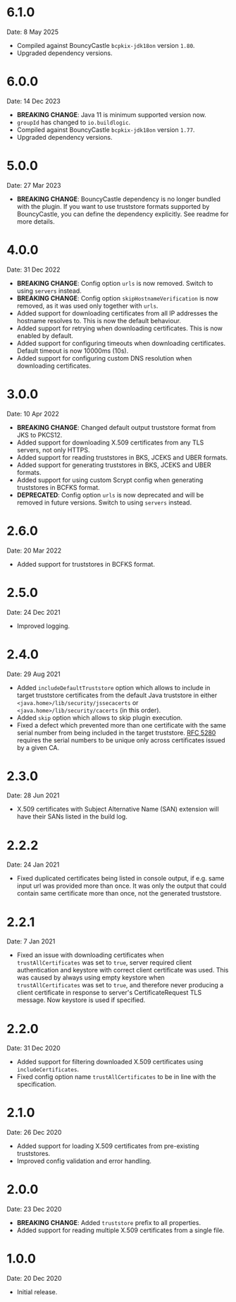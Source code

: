 # 6.1.0

Date: 8 May 2025

- Compiled against BouncyCastle `bcpkix-jdk18on` version `1.80`.
- Upgraded dependency versions.

# 6.0.0

Date: 14 Dec 2023

- **BREAKING CHANGE**: Java 11 is minimum supported version now.
- `groupId` has changed to `io.buildlogic`.
- Compiled against BouncyCastle `bcpkix-jdk18on` version `1.77`.
- Upgraded dependency versions.

# 5.0.0

Date: 27 Mar 2023

- **BREAKING CHANGE**: BouncyCastle dependency is no longer bundled with the plugin. If you want to use truststore formats supported by BouncyCastle, you can
  define the dependency explicitly. See readme for more details.

# 4.0.0

Date: 31 Dec 2022

- **BREAKING CHANGE**: Config option `urls` is now removed. Switch to using `servers` instead.
- **BREAKING CHANGE**: Config option `skipHostnameVerification` is now removed, as it was used only together with `urls`.
- Added support for downloading certificates from all IP addresses the hostname resolves to. This is now the default behaviour.
- Added support for retrying when downloading certificates. This is now enabled by default.
- Added support for configuring timeouts when downloading certificates. Default timeout is now 10000ms (10s).
- Added support for configuring custom DNS resolution when downloading certificates.

# 3.0.0

Date: 10 Apr 2022

- **BREAKING CHANGE**: Changed default output truststore format from JKS to PKCS12.
- Added support for downloading X.509 certificates from any TLS servers, not only HTTPS.
- Added support for reading truststores in BKS, JCEKS and UBER formats.
- Added support for generating truststores in BKS, JCEKS and UBER formats.
- Added support for using custom Scrypt config when generating truststores in BCFKS format.
- **DEPRECATED**: Config option `urls` is now deprecated and will be removed in future versions. Switch to using `servers` instead.

# 2.6.0

Date: 20 Mar 2022

- Added support for truststores in BCFKS format.

# 2.5.0

Date: 24 Dec 2021

- Improved logging.

# 2.4.0

Date: 29 Aug 2021

- Added `includeDefaultTruststore` option which allows to include in target truststore certificates from the default Java truststore in either
  `<java.home>/lib/security/jssecacerts` or `<java.home>/lib/security/cacerts` (in this order).
- Added `skip` option which allows to skip plugin execution.
- Fixed a defect which prevented more than one certificate with the same serial number from being included in the target truststore.
  [RFC 5280](https://datatracker.ietf.org/doc/html/rfc5280#section-4.1.2.2) requires the serial numbers to be unique only across certificates issued by a given
  CA.

# 2.3.0

Date: 28 Jun 2021

- X.509 certificates with Subject Alternative Name (SAN) extension will have their SANs listed in the build log.

# 2.2.2

Date: 24 Jan 2021

- Fixed duplicated certificates being listed in console output, if e.g. same input url was provided more than once. It was only the output that could contain
  same certificate more than once, not the generated truststore.

# 2.2.1

Date: 7 Jan 2021

- Fixed an issue with downloading certificates when `trustAllCertificates` was set to `true`, server required client authentication and keystore with correct
  client certificate was used. This was caused by always using empty keystore when `trustAllCertificates` was set to `true`, and therefore never producing a
  client certificate in response to server's CertificateRequest TLS message. Now keystore is used if specified.

# 2.2.0

Date: 31 Dec 2020

- Added support for filtering downloaded X.509 certificates using `includeCertificates`.
- Fixed config option name `trustAllCertificates` to be in line with the specification.

# 2.1.0

Date: 26 Dec 2020

- Added support for loading X.509 certificates from pre-existing truststores.
- Improved config validation and error handling.

# 2.0.0

Date: 23 Dec 2020

- **BREAKING CHANGE**: Added `truststore` prefix to all properties.
- Added support for reading multiple X.509 certificates from a single file.

# 1.0.0

Date: 20 Dec 2020

- Initial release.
